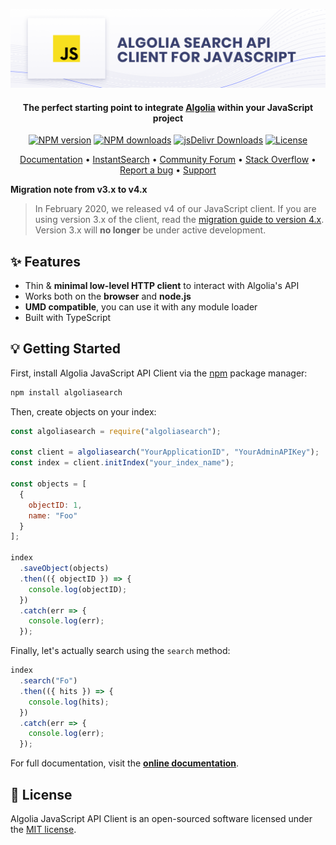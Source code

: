<p align="center">
  <a href="https://www.algolia.com">
    <img alt="Algolia for JavaScript" src="https://raw.githubusercontent.com/algolia/algoliasearch-client-common/master/banners/javascript.png" >
  </a>

  <h4 align="center">The perfect starting point to integrate <a href="https://algolia.com" target="_blank">Algolia</a> within your JavaScript project</h4>

  <p align="center">
    <a href="https://npmjs.org/package/algoliasearch"><img src="https://img.shields.io/npm/v/algoliasearch.svg?style=flat-square" alt="NPM version"></img></a>
    <a href="http://npm-stat.com/charts.html?package=algoliasearch"><img src="https://img.shields.io/npm/dm/algoliasearch.svg?style=flat-square" alt="NPM downloads"></a>
    <a href="https://www.jsdelivr.com/package/npm/algoliasearch"><img src="https://data.jsdelivr.com/v1/package/npm/algoliasearch/badge" alt="jsDelivr Downloads"></img></a>
    <a href="LICENSE.txt"><img src="https://img.shields.io/badge/license-MIT-green.svg?style=flat-square" alt="License"></a>
  </p>
</p>

<p align="center">
  <a href="https://www.algolia.com/doc/api-client/getting-started/install/javascript/" target="_blank">Documentation</a>  •
  <a href="https://www.algolia.com/doc/guides/building-search-ui/what-is-instantsearch/js/" target="_blank">InstantSearch</a>  •
  <a href="https://discourse.algolia.com" target="_blank">Community Forum</a>  •
  <a href="http://stackoverflow.com/questions/tagged/algolia" target="_blank">Stack Overflow</a>  •
  <a href="https://github.com/algolia/algoliasearch-client-javascript/issues" target="_blank">Report a bug</a>  •
  <a href="https://www.algolia.com/support" target="_blank">Support</a>
</p>

**Migration note from v3.x to v4.x**

> In February 2020, we released v4 of our JavaScript client. If you are using version 3.x of the client, read the [migration guide to version 4.x](https://www.algolia.com/doc/api-client/getting-started/upgrade-guides/javascript/). Version 3.x will **no longer** be under active development.

## ✨ Features

- Thin & **minimal low-level HTTP client** to interact with Algolia's API
- Works both on the **browser** and **node.js**
- **UMD compatible**, you can use it with any module loader
- Built with TypeScript

## 💡 Getting Started

First, install Algolia JavaScript API Client via the [npm](https://www.npmjs.com/get-npm) package manager:

```bash
npm install algoliasearch
```

Then, create objects on your index:

```js
const algoliasearch = require("algoliasearch");

const client = algoliasearch("YourApplicationID", "YourAdminAPIKey");
const index = client.initIndex("your_index_name");

const objects = [
  {
    objectID: 1,
    name: "Foo"
  }
];

index
  .saveObject(objects)
  .then(({ objectID }) => {
    console.log(objectID);
  })
  .catch(err => {
    console.log(err);
  });
```

Finally, let's actually search using the `search` method:

```js
index
  .search("Fo")
  .then(({ hits }) => {
    console.log(hits);
  })
  .catch(err => {
    console.log(err);
  });
```

For full documentation, visit the **[online documentation](https://www.algolia.com/doc/api-client/getting-started/install/javascript/)**.

## 📄 License

Algolia JavaScript API Client is an open-sourced software licensed under the [MIT license](LICENSE.txt).
